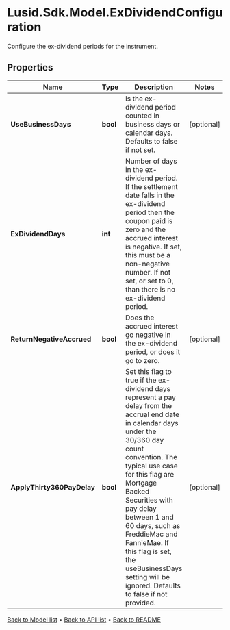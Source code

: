 # Lusid.Sdk.Model.ExDividendConfiguration
Configure the ex-dividend periods for the instrument.

## Properties

Name | Type | Description | Notes
------------ | ------------- | ------------- | -------------
**UseBusinessDays** | **bool** | Is the ex-dividend period counted in business days or calendar days.  Defaults to false if not set. | [optional] 
**ExDividendDays** | **int** | Number of days in the ex-dividend period.  If the settlement date falls in the ex-dividend period then the coupon paid is zero and the accrued interest is negative.  If set, this must be a non-negative number.  If not set, or set to 0, than there is no ex-dividend period. | 
**ReturnNegativeAccrued** | **bool** | Does the accrued interest go negative in the ex-dividend period, or does it go to zero. | [optional] 
**ApplyThirty360PayDelay** | **bool** | Set this flag to true if the ex-dividend days represent a pay delay from the accrual end date in calendar  days under the 30/360 day count convention. The typical use case for this flag are Mortgage Backed Securities  with pay delay between 1 and 60 days, such as FreddieMac and FannieMae. If this flag is set, the useBusinessDays  setting will be ignored.  Defaults to false if not provided. | [optional] 

[Back to Model list](../README.md#documentation-for-models) &#8226; [Back to API list](../README.md#documentation-for-api-endpoints) &#8226; [Back to README](../README.md)


